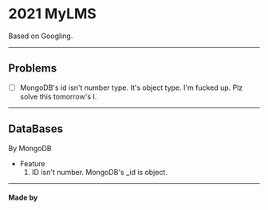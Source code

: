 # 2021 MyLMS

Based on Googling.

---

## Problems

- [ ] MongoDB's id isn't number type. It's object type. I'm fucked up. Plz solve this tomorrow's I.

---

## DataBases

By MongoDB
* Feature
  1. ID isn't number. MongoDB's _id is object.

---

#### Made by
